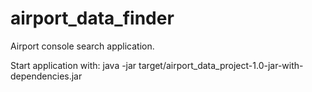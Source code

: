 # airport_data_finder
Airport console search application.

Start application with:
java -jar target/airport_data_project-1.0-jar-with-dependencies.jar <optional column number>